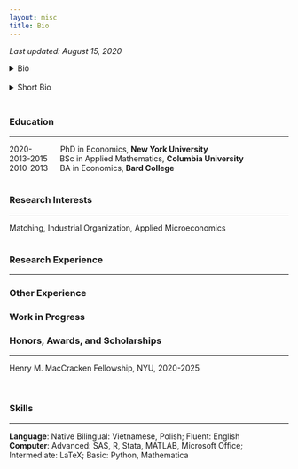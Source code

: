 ```yaml
---
layout: misc
title: Bio
---
```


*Last updated: August 15, 2020*

<details>
    <summary> Bio </summary>

    <br>

    Dam Linh Nguyen is a PhD student at the Department of Economics at New York University. Linh’s research interests include matching, industrial organization, and applied microeconomics. Previously, he was a Senior Analyst in the Antitrust Group at NERA Economic Consulting. He conducted research evaluating the competitive effects of mergers and acquisitions in a wide array of industries, including consumer packaged goods, data storage technology, and agrochemicals. Linh earned a BSc in Applied Mathematics, magna cum laude, from Columbia University and a BA in Economics as a Levy Institute Scholar from Bard College.
</details>

<div style="line-height:125%;"> <br> </div>

<details>
    <summary> Short Bio </summary>

    <br>

    Dam Linh Nguyen is a PhD student in Economics at New York University. Linh's research interests include matching, industrial organization, and applied microeconomics. Previously, he was a Senior Analyst in the Antitrust Group at NERA. Linh earned a BSc in Applied Mathematics from Columbia University and a BA in Economics from Bard College.
</details>

<div style="line-height:150%;"> <br> </div>

### Education
---
2020-      &emsp; &emsp; &ensp; PhD in Economics, **New York University**  
2013-2015                &emsp; BSc in Applied Mathematics, **Columbia University**  
2010-2013                &emsp; BA in Economics, **Bard College**    

<div style="line-height:15%;"> <br> </div>

### Research Interests
---
Matching, Industrial Organization, Applied Microeconomics

<div style="line-height:15%;"> <br> </div>

### Research Experience
---


### Other Experience


### Work in Progress


### Honors, Awards, and Scholarships
---
Henry M. MacCracken Fellowship, NYU, 2020-2025

<br>

### Skills
---
**Language**: Native Bilingual: Vietnamese, Polish; Fluent: English  
**Computer**: Advanced: SAS, R, Stata, MATLAB, Microsoft Office; Intermediate: LaTeX; Basic: Python, Mathematica
